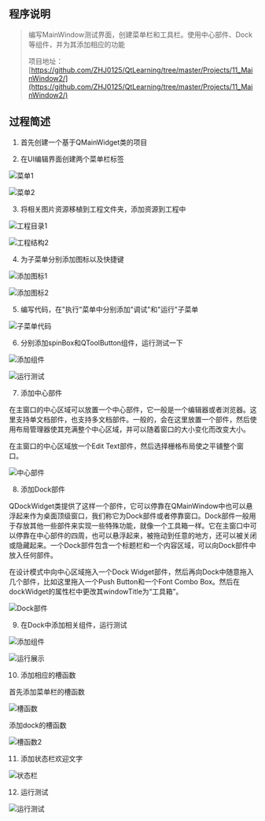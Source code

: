## 程序说明

> 编写MainWindow测试界面，创建菜单栏和工具栏。使用中心部件、Dock等组件，并为其添加相应的功能
>
> 项目地址：[https://github.com/ZHJ0125/QtLearning/tree/master/Projects/11_MainWindow2/](https://github.com/ZHJ0125/QtLearning/tree/master/Projects/11_MainWindow2/)

## 过程简述

1. 首先创建一个基于QMainWidget类的项目

2. 在UI编辑界面创建两个菜单栏标签

![菜单1](https://github.com/ZHJ0125/QtLearning/blob/master/Image/11_MainWindow2/01_%E8%8F%9C%E5%8D%951.png)

![菜单2](https://github.com/ZHJ0125/QtLearning/blob/master/Image/11_MainWindow2/01_%E8%8F%9C%E5%8D%952.png)

3. 将相关图片资源移植到工程文件夹，添加资源到工程中

![工程目录1](https://github.com/ZHJ0125/QtLearning/blob/master/Image/11_MainWindow2/02_%E5%B7%A5%E7%A8%8B%E7%9B%AE%E5%BD%95.png)

![工程结构2](https://github.com/ZHJ0125/QtLearning/blob/master/Image/11_MainWindow2/02_%E5%B7%A5%E7%A8%8B%E7%BB%93%E6%9E%84.png)

4. 为子菜单分别添加图标以及快捷键

![添加图标1](https://github.com/ZHJ0125/QtLearning/blob/master/Image/11_MainWindow2/03_%E6%B7%BB%E5%8A%A0%E5%9B%BE%E6%A0%871.png)

![添加图标2](https://github.com/ZHJ0125/QtLearning/blob/master/Image/11_MainWindow2/03_%E6%B7%BB%E5%8A%A0%E5%9B%BE%E6%A0%872.png)

5. 编写代码，在"执行"菜单中分别添加"调试"和"运行"子菜单

![子菜单代码](https://github.com/ZHJ0125/QtLearning/blob/master/Image/11_MainWindow2/04_%E5%AD%90%E8%8F%9C%E5%8D%95%E4%BB%A3%E7%A0%81.png)

6. 分别添加spinBox和QToolButton组件，运行测试一下

![添加组件](https://github.com/ZHJ0125/QtLearning/blob/master/Image/11_MainWindow2/05_%E6%B7%BB%E5%8A%A0%E7%BB%84%E4%BB%B6.png)

![运行测试](https://github.com/ZHJ0125/QtLearning/blob/master/Image/11_MainWindow2/06_%E8%BF%90%E8%A1%8C%E6%B5%8B%E8%AF%95.gif)

7. 添加中心部件

在主窗口的中心区域可以放置一个中心部件，它一般是一个编辑器或者浏览器。这里支持单文档部件，也支持多文档部件。一般的，会在这里放置一个部件，然后使用布局管理器使其充满整个中心区域，并可以随着窗口的大小变化而改变大小。

在主窗口的中心区域放一个Edit Text部件，然后选择栅格布局使之平铺整个窗口。

![中心部件](https://github.com/ZHJ0125/QtLearning/blob/master/Image/11_MainWindow2/07_%E4%B8%AD%E5%BF%83%E9%83%A8%E4%BB%B6.png)

8. 添加Dock部件

QDockWidget类提供了这样一个部件，它可以停靠在QMainWindow中也可以悬浮起来作为桌面顶级窗口，我们称它为Dock部件或者停靠窗口。Dock部件一般用于存放其他一些部件来实现一些特殊功能，就像一个工具箱一样。它在主窗口中可以停靠在中心部件的四周，也可以悬浮起来，被拖动到任意的地方，还可以被关闭或隐藏起来。一个Dock部件包含一个标题栏和一个内容区域，可以向Dock部件中放入任何部件。

在设计模式中向中心区域拖入一个Dock Widget部件，然后再向Dock中随意拖入几个部件，比如这里拖入一个Push Button和一个Font Combo Box。然后在dockWidget的属性栏中更改其windowTitle为“工具箱”。

![Dock部件](https://github.com/ZHJ0125/QtLearning/blob/master/Image/11_MainWindow2/08_dock%E9%83%A8%E4%BB%B6.png)

9. 在Dock中添加相关组件，运行测试

![添加组件](https://github.com/ZHJ0125/QtLearning/blob/master/Image/11_MainWindow2/09_%E6%B7%BB%E5%8A%A0%E7%BB%84%E4%BB%B6.png)

![运行展示](https://github.com/ZHJ0125/QtLearning/blob/master/Image/11_MainWindow2/10_%E7%BB%84%E4%BB%B6%E5%B1%95%E7%A4%BA.png)

10. 添加相应的槽函数

首先添加菜单栏的槽函数

![槽函数](https://github.com/ZHJ0125/QtLearning/blob/master/Image/11_MainWindow2/11_%E8%8F%9C%E5%8D%95%E6%A0%8F%E6%A7%BD%E5%87%BD%E6%95%B0.png)

添加dock的槽函数

![槽函数2](https://github.com/ZHJ0125/QtLearning/blob/master/Image/11_MainWindow2/12_dock%E6%A7%BD%E5%87%BD%E6%95%B0.png)

11. 添加状态栏欢迎文字

![状态栏](https://github.com/ZHJ0125/QtLearning/blob/master/Image/11_MainWindow2/13_%E6%B7%BB%E5%8A%A0%E7%8A%B6%E6%80%81%E6%A0%8F.png)

12. 运行测试

![运行测试](https://github.com/ZHJ0125/QtLearning/blob/master/Image/11_MainWindow2/14_%E8%BF%90%E8%A1%8C%E6%B5%8B%E8%AF%95.gif)

